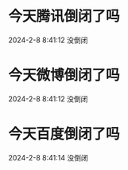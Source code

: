 # 今天腾讯倒闭了吗

2024-2-8 8:41:12 没倒闭

# 今天微博倒闭了吗

2024-2-8 8:41:12 没倒闭

# 今天百度倒闭了吗

2024-2-8 8:41:14 没倒闭

